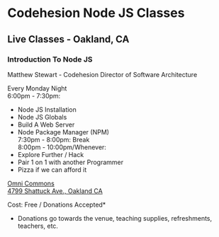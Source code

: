 # Codehesion Node JS Classes

## Live Classes - Oakland, CA

### Introduction To Node JS
Matthew Stewart - Codehesion Director of Software Architecture  
  
Every Monday Night  
6:00pm - 7:30pm:  
- Node JS Installation  
- Node JS Globals  
- Build A Web Server  
- Node Package Manager (NPM)  
7:30pm - 8:00pm: Break  
8:00pm - 10:00pm/Whenever:  
- Explore Further / Hack  
- Pair 1 on 1 with another Programmer  
- Pizza if we can afford it  

[Omni Commons](https://omnicommons.org/)  
[4799 Shattuck Ave., Oakland CA](http://maps.google.com/?q=4799%20Shattuck%20Ave.,%20Oakland,%20CA)  
  
Cost: Free / Donations Accepted*  
  
* Donations go towards the venue, teaching supplies, refreshments, teachers, etc.